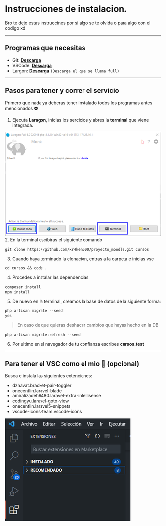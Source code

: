 # Instrucciones de instalacion.
Bro te dejo estas instruccines por si algo se te olvida o para algo con el codigo xd

***
## Programas que necesitas
- Git: **[Descarga](https://git-scm.com/downloads)** 
- VSCode: **[Descarga](https://code.visualstudio.com/download)**
- Largon: **[Descarga](https://laragon.org/download/index.html)** ```(Descarga el que se llama full)```

***
## Pasos para tener y correr el servicio
Primero que nada ya deberas tener instalado todos los programas antes mencionados 👽
1. Ejecuta **Laragon**, inicias los sercicios y abres la **terminal** que viene integrada.

![Captura 1](/img/sc1.png)
2. En la terminal escibiras el siguiente comando
```
git clone https://github.com/kr4ken600/proyecto_moodle.git cursos
```
3. Cuando haya terminado la clonacion, entras a la carpeta e inicias vsc
```
cd cursos && code .
```
4. Procedes a instalar las dependencias
```
composer install
npm install
```
5. De nuevo en la terminal, creamos la base de datos de la siguiente forma:
```
php artisan migrate --seed
yes
```
> En caso de que quieras deshacer cambios que hayas hecho en la DB
```
php artisan migrate:refresh --seed
```
6. Por ultimo en el navegador de tu confianza escribes **cursos.test**
***
## Para tener el VSC como el mio 🤙 (opcional)
Busca e instala las siguientes extenciones:
* dzhavat.bracket-pair-toggler
* onecentlin.laravel-blade
* amiralizadeh9480.laravel-extra-intellisense
* codingyu.laravel-goto-view
* onecentlin.laravel5-snippets
* vscode-icons-team.vscode-icons

![Captura 2](/img/sc2.png)
